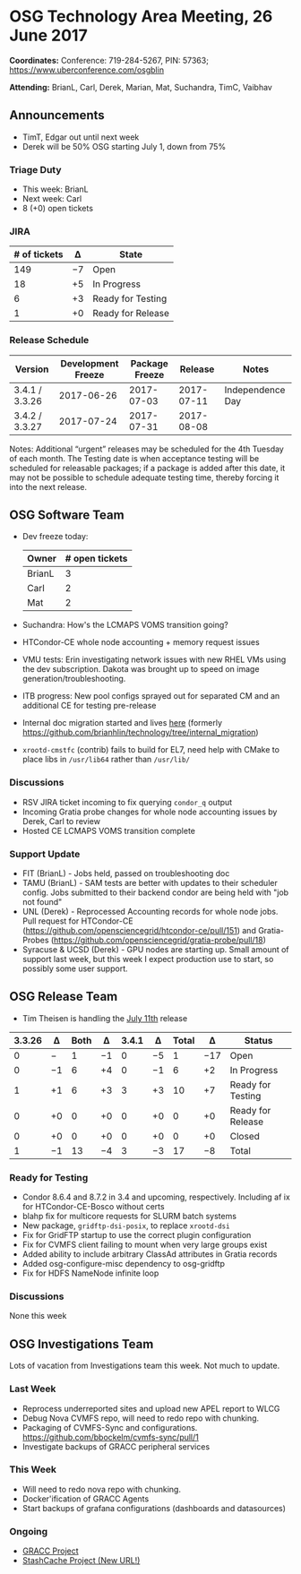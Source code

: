 # OSG Technology Area Meeting, 26 June 2017

**Coordinates:** Conference: 719-284-5267, PIN: 57363; <https://www.uberconference.com/osgblin>  

**Attending:** BrianL, Carl, Derek, Marian, Mat, Suchandra, TimC, Vaibhav  


## Announcements

-   TimT, Edgar out until next week
-   Derek will be 50% OSG starting July 1, down from 75%


### Triage Duty

-   This week: BrianL
-   Next week: Carl
-   8 (+0) open tickets


### JIRA

| # of tickets | &Delta;  | State             |
|------------ |-------- |----------------- |
| 149          | &minus;7 | Open              |
| 18           | +5       | In Progress       |
| 6            | +3       | Ready for Testing |
| 1            | +0       | Ready for Release |


### Release Schedule

| Version        | Development Freeze | Package Freeze | Release    | Notes            |
|-------------- |------------------ |-------------- |---------- |---------------- |
| 3.4.1 / 3.3.26 | 2017-06-26         | 2017-07-03     | 2017-07-11 | Independence Day |
| 3.4.2 / 3.3.27 | 2017-07-24         | 2017-07-31     | 2017-08-08 |                  |

Notes: Additional “urgent” releases may be scheduled for the 4th Tuesday of each month. The Testing date is when acceptance testing will be scheduled for releasable packages; if a package is added after this date, it may not be possible to schedule adequate testing time, thereby forcing it into the next release.  


## OSG Software Team

-   Dev freeze today:  
    
    | Owner  | # open tickets |
    |------ |-------------- |
    | BrianL | 3              |
    | Carl   | 2              |
    | Mat    | 2              |

-   Suchandra: How's the LCMAPS VOMS transition going?
-   HTCondor-CE whole node accounting + memory request issues
-   VMU tests: Erin investigating network issues with new RHEL VMs using the dev subscription. Dakota was brought up to speed on image generation/troubleshooting.
-   ITB progress: New pool configs sprayed out for separated CM and an additional CE for testing pre-release
-   Internal doc migration started and lives [here](https://opensciencegrid.github.io/technology/) (formerly https://github.com/brianhlin/technology/tree/internal_migration)
-   `xrootd-cmstfc` (contrib) fails to build for EL7, need help with CMake to place libs in `/usr/lib64` rather than `/usr/lib/`


### Discussions

-   RSV JIRA ticket incoming to fix querying `condor_q` output
-   Incoming Gratia probe changes for whole node accounting issues by Derek, Carl to review
-   Hosted CE LCMAPS VOMS transition complete


### Support Update

-   FIT (BrianL) - Jobs held, passed on troubleshooting doc  
-   TAMU (BrianL) - SAM tests are better with updates to their scheduler config. Jobs submitted to their backend condor are being held with "job not found"
-   UNL (Derek) - Reprocessed Accounting records for whole node jobs.  Pull request for HTCondor-CE (https://github.com/opensciencegrid/htcondor-ce/pull/151) and Gratia-Probes (https://github.com/opensciencegrid/gratia-probe/pull/18)
-   Syracuse & UCSD (Derek) - GPU nodes are starting up.  Small amount of support last week, but this week I expect production use to start, so possibly some user support.


## OSG Release Team

-   Tim Theisen is handling the [July 11th](https://jira.opensciencegrid.org/issues/?filter=15254&jql=project%2520%253D%2520SOFTWARE%2520AND%2520labels%2520in%2520(3.3.26%252C%25203.4.1)%2520ORDER%2520BY%2520status%2520ASC%252C%2520priority%2520DESC%252C%2520assignee%2520ASC) release

| 3.3.26 | &Delta;  | Both | &Delta;  | 3.4.1 | &Delta;  | Total | &Delta;   | Status            |
|------ |-------- |---- |-------- |----- |-------- |----- |--------- |----------------- |
| 0      | &minus;  | 1    | &minus;1 | 0     | &minus;5 | 1     | &minus;17 | Open              |
| 0      | &minus;1 | 6    | +4       | 0     | &minus;1 | 6     | +2        | In Progress       |
| 1      | +1       | 6    | +3       | 3     | +3       | 10    | +7        | Ready for Testing |
| 0      | +0       | 0    | +0       | 0     | +0       | 0     | +0        | Ready for Release |
| 0      | +0       | 0    | +0       | 0     | +0       | 0     | +0        | Closed            |
| 1      | &minus;1 | 13   | &minus;4 | 3     | &minus;3 | 17    | &minus;8  | Total             |


### Ready for Testing

-   Condor 8.6.4 and 8.7.2 in 3.4 and upcoming, respectively. Including af ix for HTCondor-CE-Bosco without certs
-   blahp fix for multicore requests for SLURM batch systems
-   New package, `gridftp-dsi-posix`, to replace `xrootd-dsi`
-   Fix for GridFTP startup to use the correct plugin configuration
-   Fix for CVMFS client failing to mount when very large groups exist
-   Added ability to include arbitrary ClassAd attributes in Gratia records
-   Added osg-configure-misc dependency to osg-gridftp
-   Fix for HDFS NameNode infinite loop


### Discussions

None this week  


## OSG Investigations Team

Lots of vacation from Investigations team this week.  Not much to update.  


### Last Week

-   Reprocess underreported sites and upload new APEL report to WLCG
-   Debug Nova CVMFS repo, will need to redo repo with chunking.
-   Packaging of CVMFS-Sync and configurations. https://github.com/bbockelm/cvmfs-sync/pull/1
-   Investigate backups of GRACC peripheral services


### This Week

-   Will need to redo nova repo with chunking.
-   Docker'ification of GRACC Agents
-   Start backups of grafana configurations (dashboards and datasources)


### Ongoing

-   [GRACC Project](https://jira.opensciencegrid.org/projects/GRACC/)
-   [StashCache Project (New URL!)](https://opensciencegrid.org/docs/data/stashcache/overview/)

